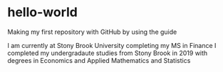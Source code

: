 # hello-world
Making my first repository with GitHub by using the guide

I am currently at Stony Brook University completing my MS in Finance
I completed my undergradaute studies from Stony Brook in 2019 with degrees in Economics and Applied Mathematics and Statistics
